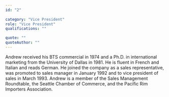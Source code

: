 ```yaml
---
id: "2"
 
category: "Vice President"
role: "Vice President"
qualifications: ""

quote: ""
quoteAuthor: ""
---
```


[Editing your profile]: https://github.com/SSWConsulting/People/wiki/3.-Editing-your-profile

Andrew received his BTS commercial in 1974 and a Ph.D. in international marketing from the University of Dallas in 1981. He is fluent in French and Italian and reads German. He joined the company as a sales representative, was promoted to sales manager in January 1992 and to vice president of sales in March 1993. Andrew is a member of the Sales Management Roundtable, the Seattle Chamber of Commerce, and the Pacific Rim Importers Association.